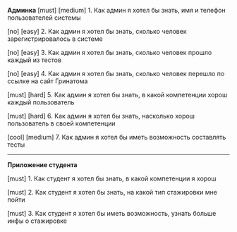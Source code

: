 **Админка**
[must] [medium] 1. Как админ я хотел бы знать, имя и телефон пользователей системы

[no]   [easy]   2. Как админ я хотел бы знать, сколько человек зарегистрировалось в системе

[no]   [easy]   3. Как админ я хотел бы знать, сколько человек прошло каждый из тестов

[no]   [easy]   4. Как админ я хотел бы знать, сколько человек перешло по ссылке на сайт Гринатома

[must] [hard]   5. Как админ я хотел бы знать, в какой компетенции хорош каждый пользователь

[must] [hard]   6. Как админ я хотел бы знать, насколько хорош пользователь в своей компетенции

[cool] [medium] 7. Как админ я хотел бы иметь возможность составлять тесты

----------------------------------------------------------------------------------------------------

**Приложение студента**

[must] 1. Как студент я хотел бы знать, в какой компетенции я хорош

[must] 2. Как студент я хотел бы знать, на какой тип стажировки мне пойти

[must] 3. Как студент я хотел бы иметь возможность, узнать больше инфы о стажировке
